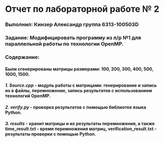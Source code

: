 # Отчет по лабораторной работе № 2
### Выполнил: Кинзер Александр группа 6313-100503D
### **Задание:** Модифицировать программу из л/р №1 для параллельной работы по технологии OpenMP.

### **Содержание:**
#### Были сгенерированы матрицы размерами: 100, 200, 300, 400, 500, 1000, 1500.
#### *1. Source.cpp* - модуль работы с матрицами: генерирование и запись их в файлы, перемножение, запись результатов с использованием технологий OpenMP.
#### *2. verify.py* - проверка результатов с помощью библиотек языка Python.
#### *3. results* - хранит матрицы и их результаты перемножения, а также time_result.txt - время перемножения матриц, verification_result.txt - результаты проверки с помощью Python.
